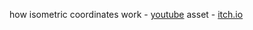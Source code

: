 how isometric coordinates work - [youtube](https://youtu.be/04oQ2jOUjkU?si=_khxYyYKjJuER5pT)
asset - [itch.io](https://route1rodent.itch.io/isometric-sandbox-pixel-world-32x32)

